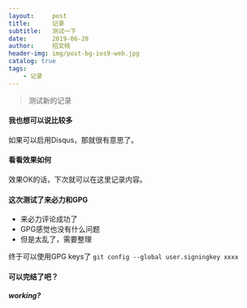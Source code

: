 ```yaml
---
layout:     post
title:      记录
subtitle:   测试一下
date:       2019-06-20
author:     招文桃
header-img: img/post-bg-ios9-web.jpg
catalog: true
tags:
    - 记录
---
```


>  测试新的记录



#### 我也想可以说比较多

如果可以启用Disqus，那就很有意思了。



#### 看看效果如何

效果OK的话，下次就可以在这里记录内容。

#### 这次测试了来必力和GPG
- 来必力评论成功了
- GPG感觉也没有什么问题
- 但是太乱了，需要整理

终于可以使用GPG keys了
`git config --global user.signingkey xxxx`

#### 可以完结了吧？
##### working?
